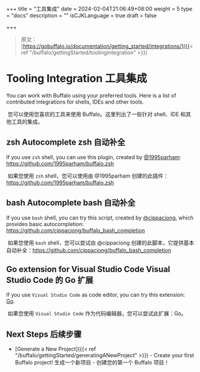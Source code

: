 +++
title = "工具集成"
date = 2024-02-04T21:06:49+08:00
weight = 5
type = "docs"
description = ""
isCJKLanguage = true
draft = false

+++

> 原文：[https://gobuffalo.io/documentation/getting_started/integrations/]({{< ref "/buffalo/gettingStarted/toolingIntegration" >}})

# Tooling Integration 工具集成 

You can work with Buffalo using your preferred tools. Here is a list of contributed integrations for shells, IDEs and other tools.

​	您可以使用您喜欢的工具来使用 Buffalo。这里列出了一些针对 shell、IDE 和其他工具的集成。

## zsh Autocomplete zsh 自动补全 

If you use `zsh` shell, you can use this plugin, created by [@1995parham](https://github.com/1995parham): https://github.com/1995parham/buffalo.zsh

​	如果您使用 `zsh` shell，您可以使用由 @1995parham 创建的此插件：https://github.com/1995parham/buffalo.zsh

## bash Autocomplete bash 自动补全 

If you use `bash` shell, you can try this script, created by [@cippaciong](https://github.com/cippaciong), which provides basic autocompletion: https://github.com/cippaciong/buffalo_bash_completion

​	如果您使用 `bash` shell，您可以尝试由 @cippaciong 创建的此脚本，它提供基本自动补全：https://github.com/cippaciong/buffalo_bash_completion

## Go extension for Visual Studio Code Visual Studio Code 的 Go 扩展 

If you use `Visual Studio Code` as code editor, you can try this extension: [Go](https://code.visualstudio.com/docs/languages/go).

​	如果您使用 `Visual Studio Code` 作为代码编辑器，您可以尝试此扩展：Go。

## Next Steps 后续步骤 

- [Generate a New Project]({{< ref "/buffalo/gettingStarted/generatingANewProject" >}}) - Create your first Buffalo project!
  生成一个新项目 - 创建您的第一个 Buffalo 项目！
